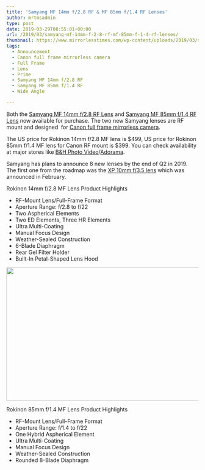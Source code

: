 ```yaml
---
title: 'Samyang MF 14mm f/2.8 RF & MF 85mm f/1.4 RF Lenses'
author: mrtmsadmin
type: post
date: 2019-03-29T08:55:01+00:00
url: /2019/03/samyang-mf-14mm-f-2-8-rf-mf-85mm-f-1-4-rf-lenses/
thumbnail: https://www.mirrorlesstimes.com/wp-content/uploads/2019/03/samyang-14mm-RF.jpeg
tags:
  - Announcement
  - Canon full frame mirrorless camera
  - Full Frame
  - Lens
  - Prime
  - Samyang MF 14mm f/2.8 RF
  - Samyang MF 85mm f/1.4 RF
  - Wide Angle

---
```

Both the [Samyang MF 14mm f/2.8 RF Lens][1] and [Samyang MF 85mm f/1.4 RF Lens][2] now available for purchase. The two new Samyang lenses are RF mount and designed  for [Canon full frame mirrorless camera][3].

The US price for Rokinon 14mm f/2.8 MF lens is $499, US price for Rokinon 85mm f/1.4 MF lens for Canon RF mount is $399. You can check availability at major stores like <a href="https://www.bhphotovideo.com/c/search?InitialSearch=yes&N=0&Ntt=samyang+MF+RF&Top+Nav-Search=&BI=20175&KBID=14249" target="_blank" rel="nofollow external noopener noreferrer" data-wpel-link="external">B&H Photo Video</a>/<a href="https://adorama.evyy.net/c/63923/51926/1036?u=https%3A%2F%2Fwww.adorama.com%2Fl%2F%3Fsearchinfo%3Dsamyang%2520MF%2520RF" target="_blank" rel="nofollow external noopener noreferrer" data-wpel-link="external">Adorama</a>.

Samyang has plans to announce 8 new lenses by the end of Q2 in 2019. The first one from the roadmap was the [XP 10mm f/3.5 lens][4] which was announced in February<!--more-->.

Rokinon 14mm f/2.8 MF Lens Product Highlights

<ul class="top-section-list" data-selenium="highlightList">
  <li class="top-section-list-item">
    RF-Mount Lens/Full-Frame Format
  </li>
  <li class="top-section-list-item">
    Aperture Range: f/2.8 to f/22
  </li>
  <li class="top-section-list-item">
    Two Aspherical Elements
  </li>
  <li class="top-section-list-item">
    Two ED Elements, Three HR Elements
  </li>
  <li class="top-section-list-item">
    Ultra Multi-Coating
  </li>
  <li class="top-section-list-item">
    Manual Focus Design
  </li>
  <li class="top-section-list-item">
    Weather-Sealed Construction
  </li>
  <li class="top-section-list-item">
    6-Blade Diaphragm
  </li>
  <li class="top-section-list-item">
    Rear Gel Filter Holder
  </li>
  <li class="top-section-list-item">
    Built-In Petal-Shaped Lens Hood
  </li>
</ul>

[<img class="aligncenter size-full wp-image-3588" src="https://i1.wp.com/www.mirrorlesstimes.com/wp-content/uploads/2019/03/samyang-85mm-RF.jpeg?resize=600%2C350&#038;ssl=1" alt="" width="600" height="350" srcset="https://i1.wp.com/www.mirrorlesstimes.com/wp-content/uploads/2019/03/samyang-85mm-RF.jpeg?w=899&ssl=1 899w, https://i1.wp.com/www.mirrorlesstimes.com/wp-content/uploads/2019/03/samyang-85mm-RF.jpeg?resize=470%2C274&ssl=1 470w, https://i1.wp.com/www.mirrorlesstimes.com/wp-content/uploads/2019/03/samyang-85mm-RF.jpeg?resize=768%2C448&ssl=1 768w" sizes="(max-width: 600px) 100vw, 600px" data-recalc-dims="1" />][5]

<p class="fs16 OpenSans-600-normal product-highlights-header">
  Rokinon 85mm f/1.4 MF Lens Product Highlights
</p>

<ul class="top-section-list" data-selenium="highlightList">
  <li class="top-section-list-item">
    RF-Mount Lens/Full-Frame Format
  </li>
  <li class="top-section-list-item">
    Aperture Range: f/1.4 to f/22
  </li>
  <li class="top-section-list-item">
    One Hybrid Aspherical Element
  </li>
  <li class="top-section-list-item">
    Ultra Multi-Coating
  </li>
  <li class="top-section-list-item">
    Manual Focus Design
  </li>
  <li class="top-section-list-item">
    Weather-Sealed Construction
  </li>
  <li class="top-section-list-item">
    Rounded 8-Blade Diaphragm
  </li>
</ul>

 [1]: https://www.dailycameranews.com/tag/samyang-mf-14mm-f-2-8-rf-lens/
 [2]: https://www.dailycameranews.com/tag/samyang-mf-85mm-f-1-4-rf-lens/
 [3]: https://www.mirrorlesstimes.com/tags/canon-full-frame-mirrorless-camera/
 [4]: https://www.bestcameranews.com/tag/samyang-xp-10mm-f-3-5-lens/
 [5]: https://i1.wp.com/www.mirrorlesstimes.com/wp-content/uploads/2019/03/samyang-85mm-RF.jpeg?ssl=1